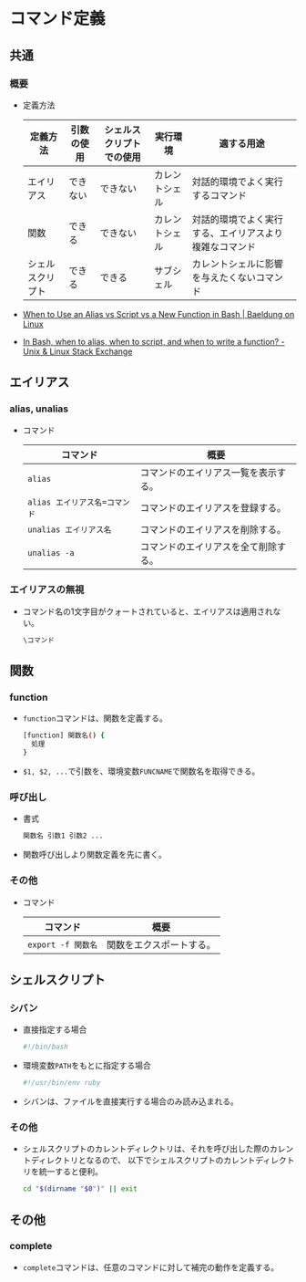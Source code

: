 # コマンド定義

## 共通

### 概要

- 定義方法

  | 定義方法         | 引数の使用 | シェルスクリプトでの使用 | 実行環境       | 適する用途                                             |
  | ---------------- | ---------- | ------------------------ | -------------- | ------------------------------------------------------ |
  | エイリアス       | できない   | できない                 | カレントシェル | 対話的環境でよく実行するコマンド                       |
  | 関数             | できる     | できない                 | カレントシェル | 対話的環境でよく実行する、エイリアスより複雑なコマンド |
  | シェルスクリプト | できる     | できる                   | サブシェル     | カレントシェルに影響を与えたくないコマンド             |

- [When to Use an Alias vs Script vs a New Function in Bash | Baeldung on Linux](https://www.baeldung.com/linux/bash-alias-vs-script-vs-new-function)

- [In Bash, when to alias, when to script, and when to write a function? - Unix & Linux Stack Exchange](https://unix.stackexchange.com/questions/30925/in-bash-when-to-alias-when-to-script-and-when-to-write-a-function)

## エイリアス

### alias, unalias

- コマンド

  | コマンド                      | 概要                                 |
  | ----------------------------- | ------------------------------------ |
  | `alias`                       | コマンドのエイリアス一覧を表示する。 |
  | `alias エイリアス名=コマンド` | コマンドのエイリアスを登録する。     |
  | `unalias エイリアス名`        | コマンドのエイリアスを削除する。     |
  | `unalias -a`                  | コマンドのエイリアスを全て削除する。 |

### エイリアスの無視

- コマンド名の1文字目がクォートされていると、エイリアスは適用されない。

  ```bash
  \コマンド
  ```

## 関数

### function

- `function`コマンドは、関数を定義する。

  ```bash
  [function] 関数名() { 
    処理
  }
  ```

- `$1, $2, ...`で引数を、環境変数`FUNCNAME`で関数名を取得できる。

### 呼び出し

- 書式

  ```bash
  関数名 引数1 引数2 ...
  ```

- 関数呼び出しより関数定義を先に書く。

### その他

- コマンド

  | コマンド           | 概要                     |
  | ------------------ | ------------------------ |
  | `export -f 関数名` | 関数をエクスポートする。 |

## シェルスクリプト

### シバン

- 直接指定する場合

  ```bash
  #!/bin/bash
  ```

- 環境変数`PATH`をもとに指定する場合

  ```bash
  #!/usr/bin/env ruby
  ```

- シバンは、ファイルを直接実行する場合のみ読み込まれる。

### その他

- シェルスクリプトのカレントディレクトリは、それを呼び出した際のカレントディレクトリとなるので、
  以下でシェルスクリプトのカレントディレクトリを統一すると便利。

  ```bash
  cd "$(dirname "$0")" || exit
  ```

## その他

### complete

- `complete`コマンドは、任意のコマンドに対して補完の動作を定義する。
